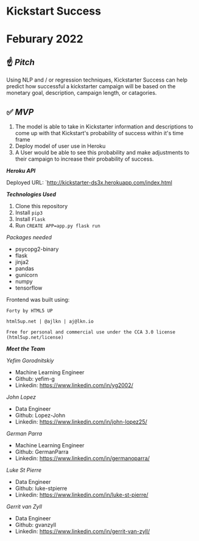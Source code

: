 # **Kickstart Success**
# Feburary 2022

## ☝️ *Pitch*

Using NLP and / or regression techniques, Kickstarter Success can help predict how successful a kickstarter campaign will be based on the monetary goal, description, campaign length, or catagories.

## ✅  *MVP*

1.   The model is able to take in Kickstarter information and descriptions to come up with that Kickstart's probability of success within it's time frame
2.   Deploy model of user use in Heroku
3.   A User would be able to see this probability and make adjustments to their campaign to increase their probability of success.


***Heroku API***

Deployed URL: `http://kickstarter-ds3x.herokuapp.com/index.html

***Technologies Used***


1.   Clone this repository
2.   Install `pip3`
3.   Install `Flask`
4.   Run `CREATE APP=app.py flask run`

*Packages needed*

*   psycopg2-binary
*   flask
*   jinja2
*   pandas
*   gunicorn
*   numpy
*   tensorflow

Frontend was built using:

`Forty by HTML5 UP`

`html5up.net | @ajlkn | aj@lkn.io`

`Free for personal and commercial use under the CCA 3.0 license (html5up.net/license)`


***Meet the Team***

*Yefim Gorodnitskiy*
*   Machine Learning Engineer
*   Github: yefim-g
*   Linkedin: https://www.linkedin.com/in/yg2002/


*John Lopez*
*   Data Engineer
*   Github: Lopez-John
*   Linkedin: https://www.linkedin.com/in/john-lopez25/

*German Parra*
*   Machine Learning Engineer
*   Github: GermanParra
*   Linkedin: https://www.linkedin.com/in/germanoparra/


*Luke St Pierre*
*   Data Engineer
*   Github: luke-stpierre
*   Linkedin: https://www.linkedin.com/in/luke-st-pierre/


*Gerrit van Zyll*
*   Data Engineer
*   Github: gvanzyll
*   Linkedin: https://www.linkedin.com/in/gerrit-van-zyll/
